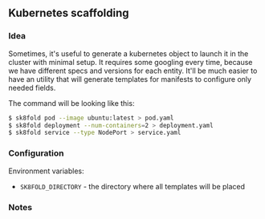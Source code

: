 ## Kubernetes scaffolding

### Idea

Sometimes, it's useful to generate a kubernetes object to launch it in the cluster with minimal setup. It requires some googling every time, because we have different specs and versions for each entity. It'll be much easier to have an utility that will generate templates for manifests to configure only needed fields.

The command will be looking like this:

```bash
$ sk8fold pod --image ubuntu:latest > pod.yaml
$ sk8fold deployment --num-containers=2 > deployment.yaml
$ sk8fold service --type NodePort > service.yaml
```

### Configuration

Environment variables:

- `SK8FOLD_DIRECTORY` - the directory where all templates will be placed

### Notes

